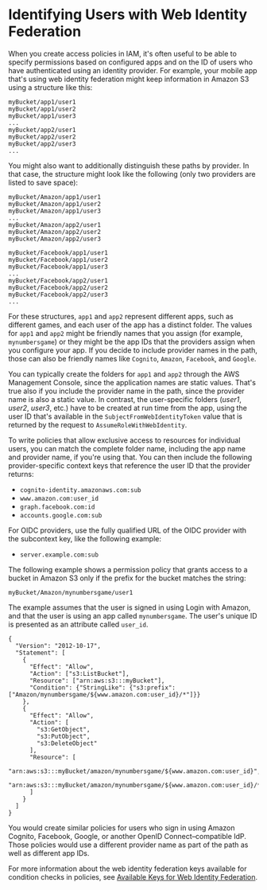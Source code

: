 # Identifying Users with Web Identity Federation<a name="id_roles_providers_oidc_user-id"></a>

When you create access policies in IAM, it's often useful to be able to specify permissions based on configured apps and on the ID of users who have authenticated using an identity provider\. For example, your mobile app that's using web identity federation might keep information in Amazon S3 using a structure like this:

```
myBucket/app1/user1
myBucket/app1/user2
myBucket/app1/user3
...
myBucket/app2/user1
myBucket/app2/user2
myBucket/app2/user3
...
```

You might also want to additionally distinguish these paths by provider\. In that case, the structure might look like the following \(only two providers are listed to save space\):

```
myBucket/Amazon/app1/user1
myBucket/Amazon/app1/user2
myBucket/Amazon/app1/user3
...
myBucket/Amazon/app2/user1
myBucket/Amazon/app2/user2
myBucket/Amazon/app2/user3

myBucket/Facebook/app1/user1
myBucket/Facebook/app1/user2
myBucket/Facebook/app1/user3
...
myBucket/Facebook/app2/user1
myBucket/Facebook/app2/user2
myBucket/Facebook/app2/user3
...
```

For these structures, `app1` and `app2` represent different apps, such as different games, and each user of the app has a distinct folder\. The values for `app1` and `app2` might be friendly names that you assign \(for example, `mynumbersgame`\) or they might be the app IDs that the providers assign when you configure your app\. If you decide to include provider names in the path, those can also be friendly names like `Cognito`, `Amazon`, `Facebook`, and `Google`\. 

You can typically create the folders for `app1` and `app2` through the AWS Management Console, since the application names are static values\. That's true also if you include the provider name in the path, since the provider name is also a static value\. In contrast, the user\-specific folders \(*user1*, *user2*, *user3*, etc\.\) have to be created at run time from the app, using the user ID that's available in the `SubjectFromWebIdentityToken` value that is returned by the request to `AssumeRoleWithWebIdentity`\.

To write policies that allow exclusive access to resources for individual users, you can match the complete folder name, including the app name and provider name, if you're using that\. You can then include the following provider\-specific context keys that reference the user ID that the provider returns:
+ `cognito-identity.amazonaws.com:sub`
+ `www.amazon.com:user_id`
+ `graph.facebook.com:id`
+ `accounts.google.com:sub`

For OIDC providers, use the fully qualified URL of the OIDC provider with the subcontext key, like the following example:
+ `server.example.com:sub`

The following example shows a permission policy that grants access to a bucket in Amazon S3 only if the prefix for the bucket matches the string:

`myBucket/Amazon/mynumbersgame/user1`

The example assumes that the user is signed in using Login with Amazon, and that the user is using an app called `mynumbersgame`\. The user's unique ID is presented as an attribute called `user_id`\. 

```
{
  "Version": "2012-10-17",
  "Statement": [
    {
      "Effect": "Allow",
      "Action": ["s3:ListBucket"],
      "Resource": ["arn:aws:s3:::myBucket"],
      "Condition": {"StringLike": {"s3:prefix": ["Amazon/mynumbersgame/${www.amazon.com:user_id}/*"]}}
    },
    {
      "Effect": "Allow",
      "Action": [
        "s3:GetObject",
        "s3:PutObject",
        "s3:DeleteObject"
      ],
      "Resource": [
        "arn:aws:s3:::myBucket/amazon/mynumbersgame/${www.amazon.com:user_id}",
        "arn:aws:s3:::myBucket/amazon/mynumbersgame/${www.amazon.com:user_id}/*"
      ]
    }
  ]
}
```

You would create similar policies for users who sign in using Amazon Cognito, Facebook, Google, or another OpenID Connect–compatible IdP\. Those policies would use a different provider name as part of the path as well as different app IDs\.

For more information about the web identity federation keys available for condition checks in policies, see [Available Keys for Web Identity Federation](reference_policies_condition-keys.md#condition-keys-wif)\.